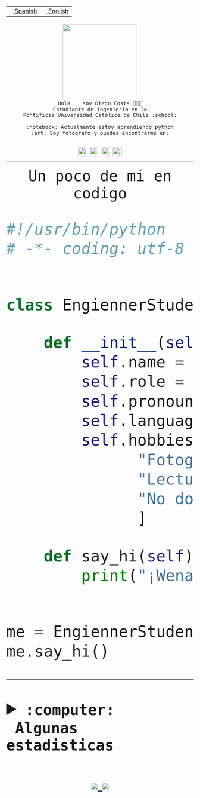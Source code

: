 <table border="0"  align="right">
 <tr><td><a href="README.md"><img src="https://upload.wikimedia.org/wikipedia/commons/thumb/8/89/Bandera_de_Espa%C3%B1a.svg/1200px-Bandera_de_Espa%C3%B1a.svg.png" height="10"> Spanish</a></td>
 <td><a href="README.en.md"><img src="https://upload.wikimedia.org/wikipedia/commons/a/a4/Flag_of_the_United_States.svg" height="10"> English</a></td></tr>
</table><br><br><br>


<p align="center">
  <img src="https://github.com/diegocostares/diegocostares/blob/main/Images/aaa2.gif?raw=true" width="200px">
  <br><samp>
    Hola <img src="https://media.giphy.com/media/hvRJCLFzcasrR4ia7z/giphy.gif" width="16px"> soy Diego Costa 👨🏻‍💻<br>
    Estudiante de ingeniería en la <br>
    Pontificia Universidad Católica de Chile :school:<br>
  <br>
    :notebook: Actualmente estoy aprendiendo python <br>
    :art: Soy fotografo y puedes encontrarme en: <br>
  <br></samp>
  
</p>

<p align="center">
   <a href="https://instagram.com/diegocosta_no" target="blank">
    <img 
    align="center" src="https://cdn.jsdelivr.net/npm/simple-icons@3.0.1/icons/instagram.svg" alt="instagram" height="25px" width="25px" />
  </a>
  <a style="border: 3px solid; color: white;"href="https://t.me/diegocosta_no" target="blank">
  <img
  align="center" alt="Telegram" width="25px" src="https://icons-for-free.com/iconfiles/png/512/Telegram-1324888767380505522.png" />
</a>
<a href="https://api.whatsapp.com/send?phone=56971897835&text=Hola!" target="blank">
  <img
  align="center" alt="wtsp" width="25px" src="https://img.icons8.com/pastel-glyph/2x/whatsapp--v2.png" />
</a>
<a href="https://www.linkedin.com/in/diego-costa-786249213/" target="blank">
  <img
  align="center" alt="wtsp" width="25px" src="https://img.icons8.com/metro/452/linkedin.png" />
</a>

  </a>
</p>

---


<p align="center"><font size="25"><samp>Un poco de mi en codigo</samp></front></p>


```python
#!/usr/bin/python
# -*- coding: utf-8 -*-


class EngiennerStudent:

    def __init__(self):
        self.name = "Diego Costa"
        self.role = "Estudiante"
        self.pronouns = "he/him"
        self.language_spoken = ["es_CL", "en_US"]
        self.hobbies = [
              "Fotografia",
              "Lectura",
              "No dormir",
              ]

    def say_hi(self):
        print("¡Wena mundo!")


me = EngiennerStudent()
me.say_hi()
```
---
<details>
  <summary><b><samp>:computer: &nbsp;Algunas estadisticas</samp></b></summary>
  <br/></p>

<!--START_SECTION:waka-->
![Code Time](http://img.shields.io/badge/Code%20Time-513%20hrs%2039%20mins-blue)

**Soy nocturno 🦉** 

```text
🌞 Mañana     8 commits      ░░░░░░░░░░░░░░░░░░░░░░░░░   2.2% 
🌆 Día        131 commits    █████████░░░░░░░░░░░░░░░░   35.99% 
🌃 Tarde      117 commits    ████████░░░░░░░░░░░░░░░░░   32.14% 
🌙 Noche      108 commits    ███████░░░░░░░░░░░░░░░░░░   29.67%

```
📅 **Soy más productivo los Miércoles** 

```text
Lunes        36 commits     ██░░░░░░░░░░░░░░░░░░░░░░░   9.89% 
Martes       35 commits     ██░░░░░░░░░░░░░░░░░░░░░░░   9.62% 
Miércoles    127 commits    ████████░░░░░░░░░░░░░░░░░   34.89% 
Jueves       36 commits     ██░░░░░░░░░░░░░░░░░░░░░░░   9.89% 
Viernes      17 commits     █░░░░░░░░░░░░░░░░░░░░░░░░   4.67% 
Sábado       55 commits     ███░░░░░░░░░░░░░░░░░░░░░░   15.11% 
Domingo      58 commits     ████░░░░░░░░░░░░░░░░░░░░░   15.93%

```


📊 **Esta semana me dediqué a** 

```text
🐱‍💻 Proyectos: 
T2                       6 hrs 10 mins       ███████████░░░░░░░░░░░░░░   47.44% 
G74_BDD                  3 hrs 12 mins       ██████░░░░░░░░░░░░░░░░░░░   24.68% 
BDD47y74                 2 hrs 27 mins       ████░░░░░░░░░░░░░░░░░░░░░   18.89% 
proyecto-de-ejemplo      19 mins             ░░░░░░░░░░░░░░░░░░░░░░░░░   2.49% 
edd-docker               15 mins             ░░░░░░░░░░░░░░░░░░░░░░░░░   1.93%

```


 Last Updated on 31/05/2022 02:10:22 UTC
<!--END_SECTION:waka-->
  
  

 <p align="center"> <img src="https://github-readme-stats.vercel.app/api?username=diegocostares&show_icons=true&theme=ayu-mirage" alt="abhisheknaiidu" /></p>
 
</details>

<p align=center>
  <a href="https://github.com/diegocostares">
    <img src="https://badges.pufler.dev/visits/diegocostares/diegocostares?style=flat-square&color=black&logo=github">
  </a>
  <a href="https://github.com/diegocostares?tab=repositories">
    <img src="https://badges.pufler.dev/repos/diegocostares?style=flat-square&color=black&logo=github">
  </a>
</p>
